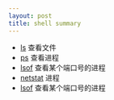 ```yaml
---
layout: post
title: shell summary
---
```

* [ls](http://www.baidu.com) 查看文件
* [ps](http://www.baidu.com)  查看进程   
* [lsof](http://www.baidu.com) 查看某个端口号的进程
* [netstat](http://www.baidu.com)  进程   
* [lsof](http://www.baidu.com) 查看某个端口号的进程


    
